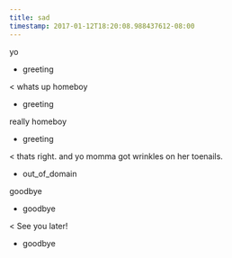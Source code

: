 ```yaml
---
title: sad
timestamp: 2017-01-12T18:20:08.988437612-08:00
---
```


yo
* greeting

< whats up homeboy
* greeting

really homeboy
* greeting

< thats right. and yo momma got wrinkles on her toenails.
* out_of_domain

goodbye
* goodbye

< See you later!
* goodbye
